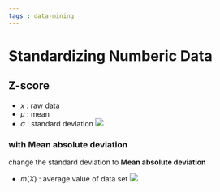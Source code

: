 ```yaml
---
tags : data-mining
---
```


# Standardizing Numberic Data

## Z-score
* $x$ : raw data
* $\mu$ : mean
* $\sigma$ : standard deviation
![](https://i.imgur.com/DXVhwP9.png)

### with Mean absolute deviation
change the standard deviation to **Mean absolute deviation**

* $m(X)$ : average value of data set
![](https://i.imgur.com/8hpguBf.png)

